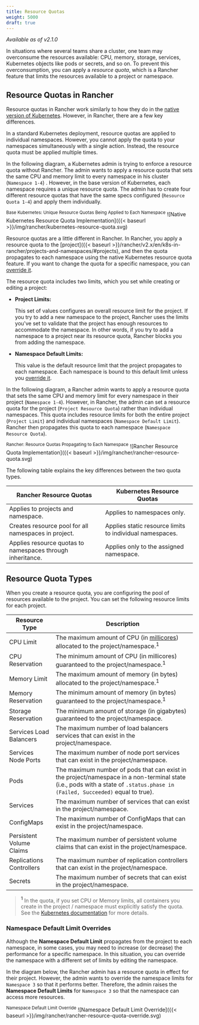 ```yaml
---
title: Resource Quotas
weight: 5000
draft: true
---
```


_Available as of v2.1.0_

In situations where several teams share a cluster, one team may overconsume the resources available: CPU, memory, storage, services, Kubernetes objects like pods or secrets, and so on.  To prevent this overconsumption, you can apply a _resource quota_, which is a Rancher feature that limits the resources available to a project or namespace.

## Resource Quotas in Rancher

Resource quotas in Rancher work similarly to how they do in the [native version of Kubernetes](https://kubernetes.io/docs/concepts/policy/resource-quotas/). However, in Rancher, there are a few key differences. 

In a standard Kubernetes deployment, resource quotas are applied to individual namespaces. However, you cannot apply the quota to your namespaces simultaneously with a single action. Instead, the resource quota must be applied multiple times. 

In the following diagram, a Kubernetes admin is trying to enforce a resource quota without Rancher. The admin wants to apply a resource quota that sets the same CPU and memory limit to every namespace in his cluster (`Namespace 1-4`) . However, in the base version of Kubernetes, each namespace requires a unique resource quota. The admin has to create four different resource quotas that have the same specs configured (`Resource Quota 1-4`) and apply them individually.

<sup>Base Kubernetes: Unique Resource Quotas Being Applied to Each Namespace</sup>
![Native Kubernetes Resource Quota Implementation]({{< baseurl >}}/img/rancher/kubernetes-resource-quota.svg)

Resource quotas are a little different in Rancher. In Rancher, you apply a resource quota to the [project]({{< baseurl >}}/rancher/v2.x/en/k8s-in-rancher/projects-and-namespaces/#projects), and then the quota propagates to each namespace using the native Kubernetes resource quota feature. If you want to change the quota for a specific namespace,  you can [override it](#namespace-default-limit-overrides).

The resource quota includes two limits, which you set while creating or editing a project:

- **Project Limits:**

    This set of values configures an overall resource limit for the project. If you try to add a new namespace to the project, Rancher uses the limits you've set to validate that the project has enough resources to accommodate the namespace.  In other words, if you try to add a namespace to a project near its resource quota, Rancher blocks you from adding the namespace.

- **Namespace Default Limits:**

    This value is the default resource limit that the project propagates to each namespace. Each namespace is bound to this default limit unless you [override it](#namespace-default-limit-overrides).


In the following diagram, a Rancher admin wants to apply a resource quota that sets the same CPU and memory limit for every namespace in their project (`Namespace 1-4`). However, in Rancher, the admin can set a resource quota for the project (`Project Resource Quota`) rather than individual namespaces. This quota includes resource limits for both the entire project (`Project Limit`) and individual namespaces (`Namespace Default Limit`). Rancher then propagates this quota to each namespace (`Namespace Resource Quota`).

<sup>Rancher: Resource Quotas Propagating to Each Namespace</sup>
![Rancher Resource Quota Implementation]({{< baseurl >}}/img/rancher/rancher-resource-quota.svg)

The following table explains the key differences between the two quota types.

| Rancher Resource Quotas                                    | Kubernetes Resource Quotas                               |
| ---------------------------------------------------------- | -------------------------------------------------------- |
| Applies to projects and namespace.                         | Applies to namespaces only.                              |
| Creates resource pool for all namespaces in project.       | Applies static resource limits to individual namespaces. |
| Applies resource quotas to namespaces through inheritance. | Applies only to the assigned namespace.

## Resource Quota Types

When you create a resource quota, you are configuring the pool of resources available to the project. You can set the following resource limits for each project. 

| Resource Type            | Description                                                                                                                                                                                       |
| ------------------------ | ------------------------------------------------------------------------------------------------------------------------------------------------------------------------------------------------- |
| CPU Limit                | The maximum amount of CPU (in [millicores](https://kubernetes.io/docs/concepts/configuration/manage-compute-resources-container/#meaning-of-cpu)) allocated to the project/namespace.<sup>1</sup> |
| CPU Reservation          | The minimum amount of CPU (in millicores) guaranteed to the project/namespace.<sup>1</sup>                                                                                                        |
| Memory Limit             | The maximum amount of memory (in bytes) allocated to the project/namespace.<sup>1</sup>                                                                                                           |
| Memory Reservation       | The minimum amount of memory (in bytes) guaranteed to the project/namespace.<sup>1</sup>                                                                                                          |
| Storage Reservation      | The minimum amount of storage (in gigabytes) guaranteed to the project/namespace.                                                                                                                 |
| Services Load Balancers  | The maximum number of load balancers services that can exist in the project/namespace.                                                                                                            |
| Services Node Ports      | The maximum number of node port services that can exist in the project/namespace.                                                                                                                 |
| Pods                     | The maximum number of pods that can exist in the project/namespace in a non-terminal state (i.e., pods with a state of `.status.phase in (Failed, Succeeded)` equal to true).                     |
| Services                 | The maximum number of services that can exist in the project/namespace.                                                                                                                           |
| ConfigMaps               | The maximum number of ConfigMaps that can exist in the project/namespace.                                                                                                                         |
| Persistent Volume Claims | The maximum number of persistent volume claims that can exist in the project/namespace.                                                                                                           |
| Replications Controllers | The maximum number of replication controllers that can exist in the project/namespace.                                                                                                            |
| Secrets                  | The maximum number of secrets that can exist in the project/namespace.                                                                                                                            |

>**<sup>1</sup>** In the quota, if you set CPU or Memory limits, all containers you create in the project / namespace must explicitly satisfy the quota. See the [Kubernetes documentation](https://kubernetes.io/docs/concepts/policy/resource-quotas/#requests-vs-limits) for more details.

 
### Namespace Default Limit Overrides

Although the **Namespace Default Limit** propagates from the project to each namespace, in some cases, you may need to increase (or decrease) the performance for a specific namespace. In this situation, you can override the namespace with a different set of limits by editing the namespace. 

In the diagram below, the Rancher admin has a resource quota in effect for their project. However, the admin wants to override the namespace limits for `Namespace 3` so that it performs better. Therefore, the admin raises the **Namespace Default Limits** for `Namespace 3` so that the namespace can access more resources.

<sup>Namespace Default Limit Override</sup>
![Namespace Default Limit Override]({{< baseurl >}}/img/rancher/rancher-resource-quota-override.svg)